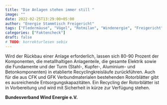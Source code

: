 ```yaml
---
title: "Die Anlagen stehen immer still "
image: ""
date: 2022-02-25T13:29:00+05:00
author: "Energie Stammtisch Freigericht"
tags: ["Fledermäuse", "Vögel", "Rotmilan", "Windenergie", "Freigericht"]
categories: ["Faktencheck"]
draft: false
# TODO: korrekturlesen sebix
---
```


Wird der Rückbau einer Anlage erforderlich, lassen sich 80-90 Prozent der Komponenten, die metallhaltigen Anlagenteile, die gesamte Elektrik sowie die Fundamente und der Turm (Stahl-, Kupfer-, Aluminium- und Betonkomponenten) in etablierte Recyclingkreisläufe zurückführen. Auch für die aus CFK und GFK Verbundmaterialen bestehenden Rotorblätter gibt es ausreichende Entsorgungskapazitäten. Ein Recycling der Rotorblätter ist in Vorbereitung und wird mit Sicherheit in kürze zur Verfügung stehen.

**Bundesverband Wind Energie e.V.**
